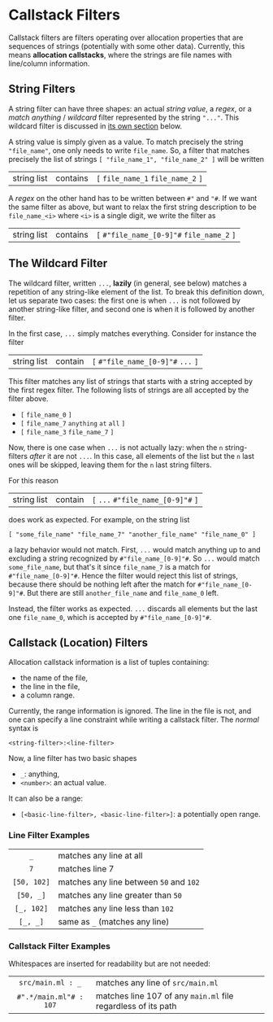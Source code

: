# Callstack Filters

Callstack filters are filters operating over allocation properties that are sequences of strings
(potentially with some other data). Currently, this means **allocation callstacks**, where the
strings are file names with line/column information.

## String Filters

A string filter can have three shapes: an actual *string value*, a *regex*, or a *match anything* /
*wildcard* filter represented by the string `"..."`. This wildcard filter is discussed in [its own
section] below.


A string value is simply given as a value. To match precisely the string `"file_name"`, one only
needs to write `file_name`. So, a filter that matches precisely the list of strings `[
"file_name_1", "file_name_2" ]` will be written

|     |     |     |
|:---:|:---:|:---:|
| string list | contains | `[` `file_name_1` `file_name_2` `]` |

A *regex* on the other hand has to be written between `#"` and `"#`. If we want the same filter as
above, but want to relax the first string description to be `file_name_<i>` where `<i>` is a single
digit, we write the filter as

|     |     |     |
|:---:|:---:|:---:|
| string list | contains | `[` `#"file_name_[0-9]"#` `file_name_2` `]` |

## The Wildcard Filter

The wildcard filter, written `...`, **lazily** (in general, see below) matches a repetition of any
string-like element of the list. To break this definition down, let us separate two cases: the first
one is when `...` is not followed by another string-like filter, and second one is when it is
followed by another filter.

In the first case, `...` simply matches everything. Consider for instance the filter

|     |     |     |
|:---:|:---:|:---:|
| string list | contain | `[` `#"file_name_[0-9]"#` `...` `]` |

This filter matches any list of strings that starts with a string accepted by the first regex
filter. The following lists of strings are all accepted by the filter above.

- `[` `file_name_0` `]`
- `[` `file_name_7` `anything` `at` `all` `]`
- `[` `file_name_3` `file_name_7` `]`

Now, there is one case when `...` is not actually lazy: when the `n` string-filters *after* it are
not `...`. In this case, all elements of the list but the `n` last ones will be skipped, leaving them for the `n` last string filters.

For this reason

|     |     |     |
|:---:|:---:|:---:|
| string list | contain | `[` `...` `#"file_name_[0-9]"#` `]` |

does work as expected. For example, on the string list

```
[ "some_file_name" "file_name_7" "another_file_name" "file_name_0" ]
```

a lazy behavior would not match. First, `...` would match anything up to and excluding a string
recognized by `#"file_name_[0-9]"#`. So `...` would match `some_file_name`, but that's it since
`file_name_7` is a match for `#"file_name_[0-9]"#`. Hence the filter would reject this list of
strings, because there should be nothing left after the match for `#"file_name_[0-9]"#`. But there
are still `another_file_name` and `file_name_0` left.

Instead, the filter works as expected. `...` discards all elements but the last one `file_name_0`,
which is accepted by `#"file_name_[0-9]"#`.

## Callstack (Location) Filters

Allocation callstack information is a list of tuples containing:

- the name of the file,
- the line in the file,
- a column range.

Currently, the range information is ignored. The line in the file is not, and one can specify a line
constraint while writing a callstack filter. The *normal* syntax is

```
<string-filter>:<line-filter>
```

Now, a line filter has two basic shapes

- `_`: anything,
- `<number>`: an actual value.

It can also be a range:

- `[<basic-line-filter>, <basic-line-filter>]`: a potentially open range.

### Line Filter Examples

|     |    |
|:---:|:---|
| `_` | matches any line at all |
| `7` | matches line 7 |
| `[50, 102]` | matches any line between `50` and `102` |
| `[50, _]` | matches any line greater than `50` |
| `[_, 102]` | matches any line less than `102` |
| `[_, _]` | same as `_` (matches any line) |

### Callstack Filter Examples

Whitespaces are inserted for readability but are not needed:

|     |    |
|:---:|:---|
| `src/main.ml : _` | matches any line of `src/main.ml` |
| `#".*/main.ml"# : 107` | matches line 107 of any `main.ml` file regardless of its path |

[its own section]: #the-wildcard-filter (The Wildcard Filter)